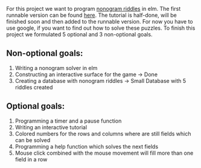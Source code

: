 For this project we want to program [nonogram riddles](https://en.wikipedia.org/wiki/Nonogram) in elm.
The first runnable version can be found [here](https://vnoe.github.io/nonogram/index.html).
The tutorial is half-done, will be finished soon and then added to the runnable version.
For now you have to use google, if you want to find out how to solve these puzzles.
To finish this project we formulated 5 optional and 3 non-optional goals.

## Non-optional goals:

1. Writing a nonogram solver in elm
2. Constructing an interactive surface for the game -> Done
3. Creating a database with nonogram riddles        -> Small Database with 5 riddles created

## Optional goals:

1. Programming a timer and a pause function
2. Writing an interactive tutorial
3. Colored numbers for the rows and columns where are still fields which can be solved
4. Programming a help function which solves the next fields
5. Mouse click combined with the mouse movement will fill more than one field in a row


